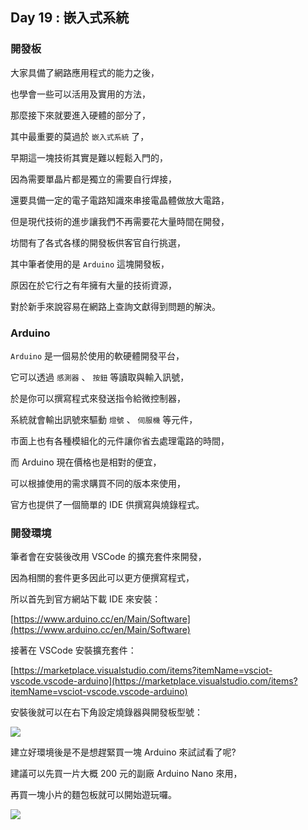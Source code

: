 ## Day 19 : 嵌入式系統

### 開發板

大家具備了網路應用程式的能力之後，

也學會一些可以活用及實用的方法，

那麼接下來就要進入硬體的部分了，

其中最重要的莫過於 `嵌入式系統` 了，

早期這一塊技術其實是難以輕鬆入門的，

因為需要單晶片都是獨立的需要自行焊接，

還要具備一定的電子電路知識來串接電晶體做放大電路，

但是現代技術的進步讓我們不再需要花大量時間在開發，

坊間有了各式各樣的開發板供客官自行挑選，

其中筆者使用的是 `Arduino` 這塊開發板，

原因在於它行之有年擁有大量的技術資源，

對於新手來說容易在網路上查詢文獻得到問題的解決。

### Arduino

`Arduino` 是一個易於使用的軟硬體開發平台，

它可以透過 `感測器` 、 `按鈕` 等讀取與輸入訊號，

於是你可以撰寫程式來發送指令給微控制器，

系統就會輸出訊號來驅動 `燈號` 、 `伺服機` 等元件，

市面上也有各種模組化的元件讓你省去處理電路的時間，

而 Arduino 現在價格也是相對的便宜，

可以根據使用的需求購買不同的版本來使用，

官方也提供了一個簡單的 IDE 供撰寫與燒錄程式。

### 開發環境

筆者會在安裝後改用 VSCode 的擴充套件來開發，

因為相關的套件更多因此可以更方便撰寫程式，

所以首先到官方網站下載 IDE 來安裝：

[https://www.arduino.cc/en/Main/Software](https://www.arduino.cc/en/Main/Software)

接著在 VSCode 安裝擴充套件：

[https://marketplace.visualstudio.com/items?itemName=vsciot-vscode.vscode-arduino](https://marketplace.visualstudio.com/items?itemName=vsciot-vscode.vscode-arduino)

安裝後就可以在右下角設定燒錄器與開發板型號：

![](https://i.imgur.com/dLt257g.png)

建立好環境後是不是想趕緊買一塊 Arduino 來試試看了呢?

建議可以先買一片大概 200 元的副廠 Arduino Nano 來用，

再買一塊小片的麵包板就可以開始遊玩囉。

![](https://i.imgur.com/X7p99S5.jpg)